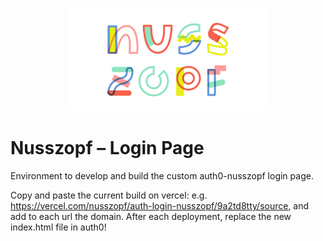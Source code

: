 <p align="center">
  <a href="https://nusszopf.org">
    <img src="../../docs/1200x630.png" alt="Nusszopf logo" height="165">
  </a>
</p>

# Nusszopf – Login Page

Environment to develop and build the custom auth0-nusszopf login page.

Copy and paste the current build on vercel: e.g. https://vercel.com/nusszopf/auth-login-nusszopf/9a2td8tty/source, and add to each url the domain. After each deployment, replace the new index.html file in auth0!
